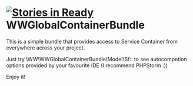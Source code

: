 [![Stories in Ready](https://badge.waffle.io/wolfwolker/WWGlobalContainerBundle.png?label=ready&title=Ready)](https://waffle.io/wolfwolker/WWGlobalContainerBundle)
WWGlobalContainerBundle
=======================

This is a simple bundle that provides access to Service Container from everywhere across your project.

Just try \WW\WWGlobalContainerBundle\Model\Sf:: to see autocompetion options provided by your favourite IDE (I recommend PHPStorm :))

Enjoy it!

